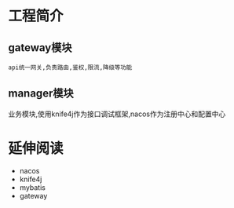# 工程简介
## gateway模块
```aidl
api统一网关,负责路由,鉴权,限流,降级等功能
```
## manager模块
业务模块,使用knife4j作为接口调试框架,nacos作为注册中心和配置中心
# 延伸阅读
* nacos
* knife4j
* mybatis
* gateway